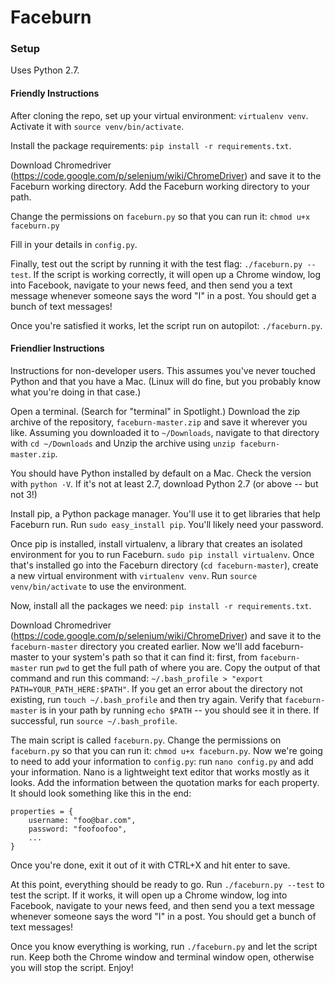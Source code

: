 Faceburn
========

### Setup

Uses Python 2.7.

#### Friendly Instructions

After cloning the repo, set up your virtual environment: `virtualenv venv`. Activate it with `source venv/bin/activate`.

Install the package requirements: `pip install -r requirements.txt`.

Download Chromedriver (https://code.google.com/p/selenium/wiki/ChromeDriver) and save it to the Faceburn working directory. Add the Faceburn working directory to your path.

Change the permissions on `faceburn.py` so that you can run it: `chmod u+x faceburn.py`

Fill in your details in `config.py`.

Finally, test out the script by running it with the test flag: `./faceburn.py --test`. If the script is working correctly, it will open up a Chrome window, log into Facebook, navigate to your news feed, and then send you a text message whenever someone says the word "I" in a post. You should get a bunch of text messages!

Once you're satisfied it works, let the script run on autopilot: `./faceburn.py`. 

#### Friendlier Instructions

Instructions for non-developer users. This assumes you've never touched Python and that you have a Mac. (Linux will do fine, but you probably know what you're doing in that case.)

Open a terminal. (Search for "terminal" in Spotlight.) Download the zip archive of the repository, `faceburn-master.zip` and save it wherever you like. Assuming you downloaded it to `~/Downloads`, navigate to that directory with `cd ~/Downloads` and Unzip the archive using `unzip faceburn-master.zip`.

You should have Python installed by default on a Mac. Check the version with `python -V`. If it's not at least 2.7, download Python 2.7 (or above -- but not 3!)

Install pip, a Python package manager. You'll use it to get libraries that help Faceburn run. Run `sudo easy_install pip`. You'll likely need your password.

Once pip is installed, install virtualenv, a library that creates an isolated environment for you to run Faceburn. `sudo pip install virtualenv`. Once that's installed go into the Faceburn directory (`cd faceburn-master`), create a new virtual environment with `virtualenv venv`. Run `source venv/bin/activate` to use the environment.

Now, install all the packages we need: `pip install -r requirements.txt`.

Download Chromedriver (https://code.google.com/p/selenium/wiki/ChromeDriver) and save it to the `faceburn-master` directory you created earlier. Now we'll add faceburn-master to your system's path so that it can find it: first, from `faceburn-master` run `pwd` to get the full path of where you are. Copy the output of that command and run this command: `~/.bash_profile > "export PATH=YOUR_PATH_HERE:$PATH"`. If you get an error about the directory not existing, run `touch ~/.bash_profile` and then try again. Verify that `faceburn-master` is in your path by running `echo $PATH` -- you should see it in there. If successful, run `source ~/.bash_profile`.

The main script is called `faceburn.py`. Change the permissions on `faceburn.py` so that you can run it: `chmod u+x faceburn.py`. Now we're going to need to add your information to `config.py`: run `nano config.py` and add your information. Nano is a lightweight text editor that works mostly as it looks. Add the information between the quotation marks for each property. It should look something like this in the end:

```
properties = {
	username: "foo@bar.com",
	password: "foofoofoo",
	...
}
```
Once you're done, exit it out of it with CTRL+X and hit enter to save.

At this point, everything should be ready to go. Run `./faceburn.py --test` to test the script. If it works, it will open up a Chrome window, log into Facebook, navigate to your news feed, and then send you a text message whenever someone says the word "I" in a post. You should get a bunch of text messages!

Once you know everything is working, run `./faceburn.py` and let the script run. Keep both the Chrome window and terminal window open, otherwise you will stop the script. Enjoy!